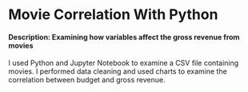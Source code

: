 # Movie Correlation With Python

#### Description: Examining how variables affect the gross revenue from movies

I used Python and Jupyter Notebook to examine a CSV file containing movies. I performed data cleaning and used charts to examine the correlation between budget and gross revenue.
